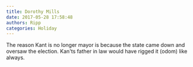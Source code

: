 ```yaml
---
title: Dorothy Mills
date: 2017-05-28 17:58:48
authors: Ripp
categories: Holiday
---
```


 The reason Kant is no longer mayor is because the state came down and oversaw the election. Kan'ts father in law would have rigged it (odom) like always.